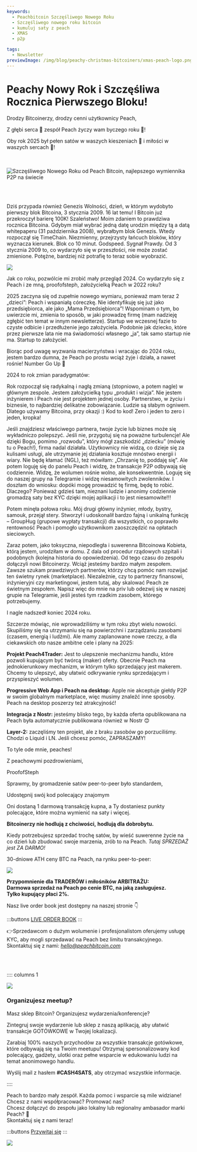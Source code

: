 ```yaml
---
keywords:
  - Peachbitcoin Szczęśliwego Nowego Roku
  - Szczęśliwego nowego roku bitcoin
  - kumuluj saty z peach
  - XMAS
  - p2p

tags:
  - Newsletter
previewImage: /img/blog/peachy-christmas-bitcoiners/xmas-peach-logo.png
---
```


# Peachy Nowy Rok i Szczęśliwa Rocznica Pierwszego Bloku!


Drodzy Bitcoinerzy, drodzy cenni użytkownicy Peach,

Z głębi serca 🧡 zespół Peach życzy wam byczego roku 🐃!

Oby rok 2025 był pełen satów w waszych kieszeniach 🌽 i miłości w waszych sercach 💜!

<br><br>
<img src="/img/blog/Peachy-New-Year/happynewyear.gif" alt="Szczęśliwego Nowego Roku od Peach Bitcoin, najlepszego wymiennika P2P na świecie" style="display: block; margin: auto;">

<br><br>

Dziś przypada również Genezis Wolności, dzień, w którym wydobyto pierwszy blok Bitcoina, 3 stycznia 2009. 16 lat temu! I Bitcoin już przekroczył barierę 100K! Szaleństwo! Moim zdaniem to prawdziwa rocznica Bitcoina. Gdybym miał wybrać jedną datę urodzin między tą a datą whitepaperu (31 października 2008), wybrałbym blok Genezis. Wtedy rozpoczął się TimeChain. Niezmienny, przejrzysty łańcuch bloków, który wyznacza kierunek. Blok co 10 minut. Godspeed. Sygnał Prawdy. Od 3 stycznia 2009 to, co wydarzyło się w przeszłości, nie może zostać zmienione. Potężne, bardziej niż potrafię to teraz sobie wyobrazić.

![](/img/blog/Peachy-New-Year/thetimesbitcoin.png)

Jak co roku, pozwólcie mi zrobić mały przegląd 2024. Co wydarzyło się z Peach i ze mną, proofofsteph, założycielką Peach w 2022 roku?

2025 zaczyna się od zupełnie nowego wymiaru, ponieważ mam teraz 2 „dzieci”: Peach i wspaniałą córeczkę. Nie identyfikuję się już jako przedsiębiorca, ale jako „Mama Przedsiębiorca”! Wspominam o tym, bo uwierzcie mi, zmienia to sposób, w jaki prowadzę firmę (mam nadzieję zgłębić ten temat w innym newsletterze). Startup we wczesnej fazie to czyste odbicie i przedłużenie jego założyciela. Podobnie jak dziecko, które przez pierwsze lata nie ma świadomości własnego „ja”, tak samo startup nie ma. Startup to założyciel.

Biorąc pod uwagę wyzwania macierzyństwa i wracając do 2024 roku, jestem bardzo dumna, że Peach po prostu wciąż żyje i działa, a nawet rośnie! Number Go Up 🚀

2024 to rok zmian paradygmatów:

Rok rozpoczął się radykalną i nagłą zmianą (stopniowo, a potem nagle) w głównym zespole. Jestem założycielką typu „produkt i wizja”. Nie jestem inżynierem i Peach nie jest projektem jednej osoby. Partnerstwo, w życiu i biznesie, to najbardziej delikatne zobowiązanie. Ludzie są słabym ogniwem. Dlatego używamy Bitcoina, przy okazji :) Kod to kod! Zero i jeden to zero i jeden, kropka!

Jeśli znajdziesz właściwego partnera, twoje życie lub biznes może się wykładniczo polepszyć. Jeśli nie, przygotuj się na poważne turbulencje! Ale dzięki Bogu, pomimo „rozwodu”, który mógł zaszkodzić „dziecku” (mówię tu o Peach!), firma nadal działała. Użytkownicy nie widzą, co dzieje się za kulisami usługi, ale utrzymanie jej działania kosztuje mnóstwo energii i wiary. Nie będę kłamać (NGL), też mówiłam: „Chrzanię to, poddaję się”. Ale potem loguję się do panelu Peach i widzę, że transakcje P2P odbywają się codziennie. Widzę, że wolumen rośnie wolno, ale konsekwentnie. Loguję się do naszej grupy na Telegramie i widzę niesamowitych zwolenników. I doszłam do wniosku: dopóki mogę prowadzić tę firmę, będę to robić. Dlaczego? Ponieważ gdzieś tam, nieznani ludzie i anonimy codziennie gromadzą saty bez KYC dzięki mojej aplikacji i to jest niesamowite!!!

Potem minęła połowa roku. Mój drugi główny inżynier, młody, bystry, samouk, przejął stery. Stworzył i udoskonalił bardzo fajną i unikalną funkcję – GroupHug (grupowe wypłaty transakcji) dla wszystkich, co poprawiło rentowność Peach i pomogło użytkownikom zaoszczędzić na opłatach sieciowych.

Zaraz potem, jako toksyczna, niepodległa i suwerenna Bitcoinowa Kobieta, którą jestem, urodziłam w domu. Z dala od procedur rządowych szpitali i podobnych (kolejna historia do opowiedzenia). Od tego czasu do zespołu dołączyli nowi Bitcoinerzy. Wciąż jesteśmy bardzo małym zespołem. Zawsze szukam prawdziwych partnerów, którzy chcą pomóc nam rozwijać ten świetny rynek (marketplace). Niezależnie, czy to partnerzy finansowi, inżynieryjni czy marketingowi, jestem tutaj, aby skalować Peach ze świetnym zespołem. Napisz więc do mnie na priv lub odezwij się w naszej grupie na Telegramie, jeśli jesteś tym rzadkim zasobem, którego potrzebujemy.

I nagle nadszedł koniec 2024 roku.

Szczerze mówiąc, nie wprowadziliśmy w tym roku zbyt wielu nowości. Skupiliśmy się na utrzymaniu się na powierzchni i zarządzaniu zasobami (czasem, energią i ludźmi). Ale mamy zaplanowane nowe rzeczy, a dla ciekawskich oto nasze ambitne cele i plany na 2025:

**Projekt Peach4Trader:** Jest to ulepszenie mechanizmu handlu, które pozwoli kupującym być twórcą (maker) oferty. Obecnie Peach ma jednokierunkowy mechanizm, w którym tylko sprzedający jest makerem. Chcemy to ulepszyć, aby ułatwić odkrywanie rynku sprzedającym i przyspieszyć wolumen.<br>

**Progressive Web App i Peach na desktop:** Apple nie akceptuje giełdy P2P w swoim globalnym marketplace, więc musimy znaleźć inne sposoby. Peach na desktop poszerzy też atrakcyjność!<br>

**Integracja z Nostr:** jesteśmy blisko tego, by każda oferta opublikowana na Peach była automatycznie publikowana również w Nostr 😊<br>

**Layer-2:** zaczęliśmy ten projekt, ale z braku zasobów go porzuciliśmy. Chodzi o Liquid i LN. Jeśli chcesz pomóc, ZAPRASZAMY!<br>

To tyle ode mnie, peaches!

Z peachowymi pozdrowieniami,

ProofofSteph

Sprawmy, by gromadzenie satów peer-to-peer było standardem,

Udostępnij swój kod polecający znajomym

Oni dostaną 1 darmową transakcję kupna, a Ty dostaniesz punkty polecające, które można wymienić na saty i więcej.

**Bitcoinerzy nie hodlują z chciwości,**
**hodlują dla dobrobytu.**

Kiedy potrzebujesz sprzedać trochę satów, by wieść suwerenne życie na co dzień lub zbudować swoje marzenia, zrób to na Peach. *Tutaj SPRZEDAŻ jest ZA DARMO!*

30-dniowe ATH ceny BTC na Peach, na rynku peer-to-peer:

![](/img/blog/Peachy-New-Year/alltimehigh.png)

**Przypomnienie dla TRADERÓW i miłośników ARBITRAŻU:**  
**Darmowa sprzedaż na Peach po cenie BTC, na jaką zasługujesz.**  
**Tylko kupujący płaci 2%.**

Nasz live order book jest dostępny na naszej stronie 👇

:::buttons
[LIVE ORDER BOOK](../../kycfree-orderbook/)
:::

👉Sprzedawcom o dużym wolumenie i profesjonalistom oferujemy usługę KYC, aby mogli sprzedawać na Peach bez limitu transakcyjnego.  
Skontaktuj się z nami: [*hello@peachbitcoin.com*](mailto:hello@peachbitcoin.com)

<br><br>

:::: columns 1

![](/img/blog/Peachy-New-Year/meetupeach.png)

<div>
        <h3>Organizujesz meetup?</h3>
        Masz sklep Bitcoin?
        Organizujesz wydarzenia/konferencje?

Zintegruj swoje wydarzenie lub sklep z naszą aplikacją, aby ułatwić transakcje GOTÓWKOWE w Twojej lokalizacji.

Zarabiaj 100% naszych przychodów za wszystkie transakcje gotówkowe, które odbywają się na Twoim meetupu!
Otrzymaj spersonalizowany kod polecający, gadżety, ulotki oraz pełne wsparcie w edukowaniu ludzi na temat anonimowego handlu.

Wyślij mail z hasłem **#CASH4SATS**, aby otrzymać wszystkie informacje.
</div>
::::

Peach to bardzo mały zespół. Każda pomoc i wsparcie są mile widziane!  
Chcesz z nami współpracować? Promować nas?  
Chcesz dołączyć do zespołu jako lokalny lub regionalny ambasador marki Peach? 👀  
Skontaktuj się z nami teraz!

:::buttons
[Przywitaj się](mailto:hello@peachbitcoin.com)
:::

![](/img/blog/Peachy-New-Year/p2peach.png)
